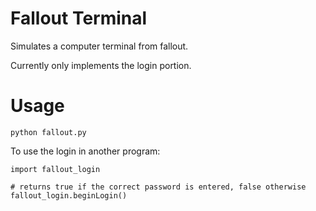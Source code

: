 Fallout Terminal
================

Simulates a computer terminal from fallout.

Currently only implements the login portion.

Usage
================

```
python fallout.py
```

To use the login in another program:

```
import fallout_login

# returns true if the correct password is entered, false otherwise
fallout_login.beginLogin()
```

